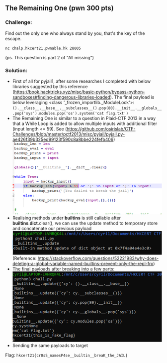 ## The Remaining One (pwn 300 pts)  
### Challenge:  
Find out the only one who always stand by you, that's the key of the escape.   
```
nc chalp.hkcert21.pwnable.hk 28005  
```
(ps. This question is part 2 of "All missing")   
### Solution:  
- First of all for pyjail1, after some researches I completed with below libraries suggested by this reference (https://book.hacktricks.xyz/misc/basic-python/bypass-python-sandboxes#finding-dangerous-libraries-loaded). The final payload is below leveraging <class '_frozen_importlib._ModuleLock'>:
`().__class__.__base__.__subclasses__().pop(80).__init__.__globals__.pop('sys').modules.pop('os').system('cat flag.txt')`  
- The Remaining One is similar to a question in Plaid-CTF 2013 in a way that a While Loop is added to allow multiple inputs with additional filter (input length <= 59). See (https://github.com/osirislab/CTF-Challenges/blob/master/pctf2013/misc/pyjail/pyjail.py-ae426f39b325ed99123f590c8a8bbe224fefb406)  
![pic](https://github.com/6cyril/ctf-writeups/raw/master/HKCERT%20CTF%202021/images/hkcert21-theremainingone-1.png)  
- Realising methods under __builtins__ is still callable after __builtins__.__dict__.clear(), we can use the update method to temporary store and concatenate our previous payload  
![pic](https://github.com/6cyril/ctf-writeups/raw/master/HKCERT%20CTF%202021/images/hkcert21-theremainingone-2.png)  
(Reference: https://stackoverflow.com/questions/52221983/why-does-deleting-a-global-variable-named-builtins-prevent-only-the-repl-fro)  
- The final payloads after breaking into a few parts:  
![pic](https://github.com/6cyril/ctf-writeups/raw/master/HKCERT%20CTF%202021/images/hkcert21-theremainingone-3.png)  
- Sending the same payloads to target
  
Flag: `hkcert21{cr0sS_namesP4se__builtin__breaK_the_JAIL}`  
  
